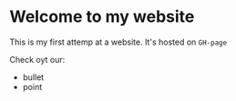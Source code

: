 # Welcome to my website

This is my first attemp at a website. It's hosted on `GH-page`

Check oyt our:

- bullet
- point
